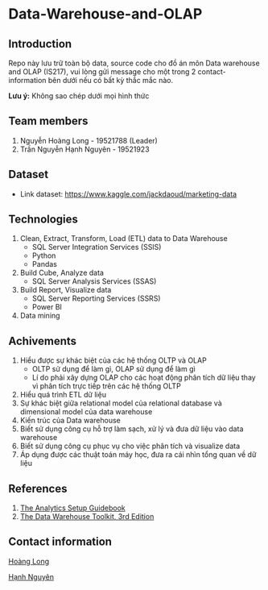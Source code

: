 # Data-Warehouse-and-OLAP
## Introduction
Repo này lưu trữ toàn bộ data, source code cho đồ án môn Data warehouse and OLAP (IS217), vui lòng gửi message cho một trong 2 contact-information bên dưới nếu có bất kỳ thắc mắc nào.

**Lưu ý:** Không sao chép dưới mọi hình thức

## Team members
1. Nguyễn Hoàng Long - 19521788 (Leader)
2. Trần Nguyễn Hạnh Nguyên - 19521923

## Dataset
+ Link dataset: https://www.kaggle.com/jackdaoud/marketing-data
  
## Technologies
1. Clean, Extract, Transform, Load (ETL) data to Data Warehouse
	+ SQL Server Integration Services (SSIS)
	+ Python
	+ Pandas
2. Build Cube, Analyze data
	+ SQL Server Analysis Services (SSAS)
3. Build Report, Visualize data
	+ SQL Server Reporting Services (SSRS)
	+ Power BI
4. Data mining

## Achivements
1. Hiểu được sự khác biệt của các hệ thống OLTP và OLAP 
    + OLTP sử dụng để làm gì, OLAP sử dụng để làm gì
    + Lí do phải xây dựng OLAP cho các hoạt động phân tích dữ liệu thay vì phân tích  trực tiếp trên các hệ thống OLTP 
2. Hiểu quá trình ETL dữ liệu
3. Sự khác biệt giữa relational model của relational database và dimensional model của data warehouse 
4. Kiến trúc của Data warehouse
5. Biết sử dụng công cụ hỗ trợ làm sạch, xử lý và đưa dữ liệu vào data warehouse
6. Biết sử dụng công cụ phục vụ cho việc phân tích và visualize data
7. Áp dụng được các thuật toán máy học, đưa ra cái nhìn tổng quan về dữ liệu

## References
1. [The Analytics Setup Guidebook](https://www.holistics.io/books/setup-analytics/a-modern-analytics-stack/)
2. [The Data Warehouse Toolkit, 3rd Edition](https://www.kimballgroup.com/data-warehouse-business-intelligence-resources/books/data-warehouse-dw-toolkit/)

## Contact information
[Hoàng Long](https://www.facebook.com/nghoanglong.17dec/)

[Hạnh Nguyên](https://www.facebook.com/tnhn1110)
